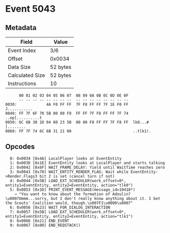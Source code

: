 # Event 5043

## Metadata

| Field           | Value    |
|-----------------|----------|
| Event Index     | 3/6      |
| Offset          | 0x0034   |
| Data Size       | 52 bytes |
| Calculated Size | 52 bytes |
| Instructions    | 10       |

```
      00 01 02 03 04 05 06 07  08 09 0A 0B 0C 0D 0E 0F
      -- -- -- -- -- -- -- --  -- -- -- -- -- -- -- --
0030:             4A F0 FF FF  7F F8 FF FF 7F 1E F0 FF      J...........
0040: FF 7F 6F 70 5B 00 80 F8  FF FF 7F F8 FF FF 7F 74  ..op[..........t
0050: 6C 6B 30 1D 04 80 23 5B  00 80 F8 FF FF 7F F8 FF  lk0...#[........
0060: FF 7F 74 6C 6B 31 21 00                           ..tlk1!.        
```

## Opcodes

```
  0: 0x0034 [0x4A] LocalPlayer looks at EventEntity
  1: 0x003D [0x1E] EventEntity looks at LocalPlayer and starts talking
  2: 0x0042 [0x6F] WAIT_FRAME_DELAY: Yield until WaitTime reaches zero
  3: 0x0043 [0x70] WAIT_ENTITY_RENDER_FLAG: Wait while EventEntity->Render.Flags3 bit 2 is set (cancel turn if not)
  4: 0x0044 [0x5B] LOAD_EXT_SCHEDULER(work_offset=0*, entity1=EventEntity, entity2=EventEntity, action="tlk0")
  5: 0x0053 [0x1D] PRINT_EVENT_MESSAGE(message_id=10418*)
    → "You want to know about the formation of Adoulin?\u0007Ummm...sorry, but I don't really know anything about it. I bet the Scouts' Coalition would, though.\u007F1\u0000\u0007"
  6: 0x0056 [0x23] WAIT_FOR_DIALOG_INTERACTION
  7: 0x0057 [0x5B] LOAD_EXT_SCHEDULER(work_offset=0*, entity1=EventEntity, entity2=EventEntity, action="tlk1")
  8: 0x0066 [0x21] END_EVENT
  9: 0x0067 [0x00] END_REQSTACK()
```
